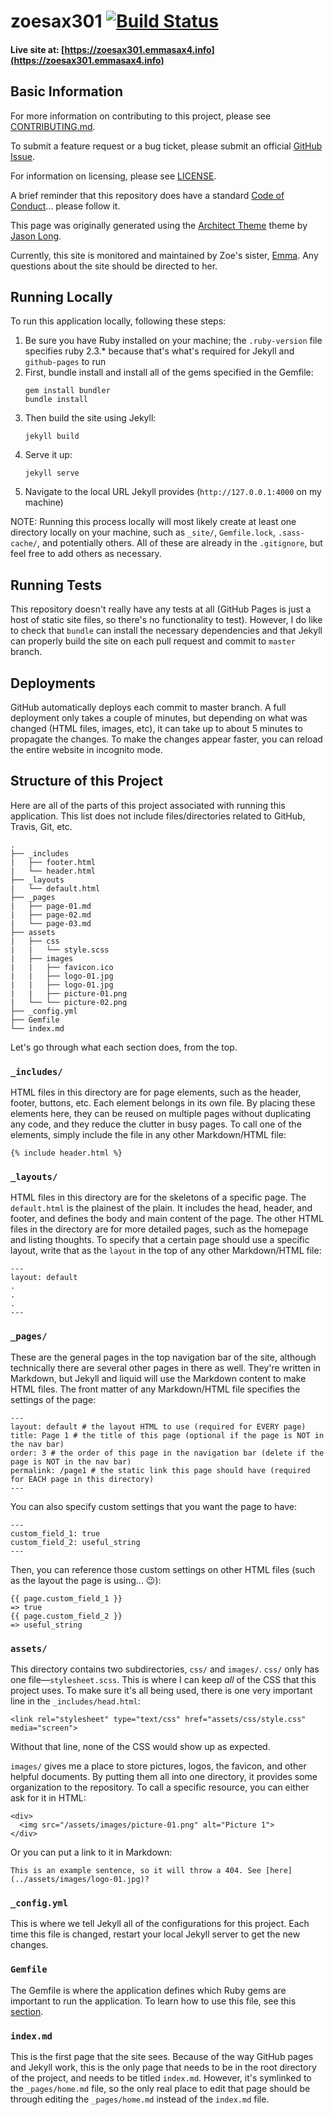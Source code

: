 # zoesax301 [![Build Status](https://travis-ci.com/emma-sax4/zoesax301.github.io.svg?branch=master)](https://travis-ci.com/emma-sax4/zoesax301.github.io)

#### Live site at: [https://zoesax301.emmasax4.info](https://zoesax301.emmasax4.info)

## Basic Information

For more information on contributing to this project, please see [CONTRIBUTING.md](https://github.com/emma-sax4/zoesax301/blob/master/.github/CONTRIBUTING.md).

To submit a feature request or a bug ticket, please submit an official [GitHub Issue](https://github.com/emma-sax4/zoesax301/issues/new/choose).

For information on licensing, please see [LICENSE](https://github.com/emma-sax4/zoesax301/blob/master/LICENSE).

A brief reminder that this repository does have a standard [Code of Conduct](https://github.com/emma-sax4/zoesax301/blob/master/.github/CODE_OF_CONDUCT.md)... please follow it.

This page was originally generated using the [Architect Theme](https://github.com/jasonlong/architect-theme) theme by [Jason Long](https://twitter.com/jasonlong).

Currently, this site is monitored and maintained by Zoe's sister, [Emma](https://github.com/emma-sax4). Any questions about the site should be directed to her.

## Running Locally

To run this application locally, following these steps:
1. Be sure you have Ruby installed on your machine; the `.ruby-version` file specifies ruby 2.3.* because that's what's required for Jekyll and `github-pages` to run
2. First, bundle install and install all of the gems specified in the Gemfile:
    ```
    gem install bundler
    bundle install
    ```
3. Then build the site using Jekyll:
    ```
    jekyll build
    ```
4. Serve it up:
    ```
    jekyll serve
    ```
5. Navigate to the local URL Jekyll provides (`http://127.0.0.1:4000` on my machine)

NOTE: Running this process locally will most likely create at least one directory locally on your machine, such as `_site/`, `Gemfile.lock`, `.sass-cache/`, and potentially others. All of these are already in the `.gitignore`, but feel free to add others as necessary.

## Running Tests

This repository doesn't really have any tests at all (GitHub Pages is just a host of static site files, so there's no functionality to test). However, I do like to check that `bundle` can install the necessary dependencies and that Jekyll can properly build the site on each pull request and commit to `master` branch.

## Deployments

GitHub automatically deploys each commit to master branch. A full deployment only takes a couple of minutes, but depending on what was changed (HTML files, images, etc), it can take up to about 5 minutes to propagate the changes. To make the changes appear faster, you can reload the entire website in incognito mode.

## Structure of this Project

Here are all of the parts of this project associated with running this application. This list does not include files/directories related to GitHub, Travis, Git, etc.
```
.
├── _includes
|   ├── footer.html
|   └── header.html
├── _layouts
|   └── default.html
├── _pages
|   ├── page-01.md
|   ├── page-02.md
|   └── page-03.md
├── assets
|   ├── css
|   |   └── style.scss
|   ├── images
|   |   ├── favicon.ico
|   |   ├── logo-01.jpg
|   |   ├── logo-01.jpg
|   |   ├── picture-01.png
|   └── └── picture-02.png
├── _config.yml
├── Gemfile
└── index.md
```

Let's go through what each section does, from the top.

### `_includes/`

HTML files in this directory are for page elements, such as the header, footer, buttons, etc. Each element belongs in its own file. By placing these elements here, they can be reused on multiple pages without duplicating any code, and they reduce the clutter in busy pages. To call one of the elements, simply include the file in any other Markdown/HTML file:
```
{% include header.html %}
```

### `_layouts/`

HTML files in this directory are for the skeletons of a specific page. The `default.html` is the plainest of the plain. It includes the head, header, and footer, and defines the body and main content of the page. The other HTML files in the directory are for more detailed pages, such as the homepage and listing thoughts. To specify that a certain page should use a specific layout, write that as the `layout` in the top of any other Markdown/HTML file:
```
---
layout: default
.
.
.
---
```

### `_pages/`

These are the general pages in the top navigation bar of the site, although technically there are several other pages in there as well. They're written in Markdown, but Jekyll and liquid will use the Markdown content to make HTML files. The front matter of any Markdown/HTML file specifies the settings of the page:
```
---
layout: default # the layout HTML to use (required for EVERY page)
title: Page 1 # the title of this page (optional if the page is NOT in the nav bar)
order: 3 # the order of this page in the navigation bar (delete if the page is NOT in the nav bar)
permalink: /page1 # the static link this page should have (required for EACH page in this directory)
---
```

You can also specify custom settings that you want the page to have:
```
---
custom_field_1: true
custom_field_2: useful_string
---
```

Then, you can reference those custom settings on other HTML files (such as the layout the page is using... 😉):
```
{{ page.custom_field_1 }}
=> true
{{ page.custom_field_2 }}
=> useful_string
```

### `assets/`

This directory contains two subdirectories, `css/` and `images/`. `css/` only has one file—`stylesheet.scss`. This is where I can keep _all_ of the CSS that this project uses. To make sure it's all being used, there is one very important line in the `_includes/head.html`:
```
<link rel="stylesheet" type="text/css" href="assets/css/style.css" media="screen">
```

Without that line, none of the CSS would show up as expected.

`images/` gives me a place to store pictures, logos, the favicon, and other helpful documents. By putting them all into one directory, it provides some organization to the repository. To call a specific resource, you can either ask for it in HTML:
```
<div>
  <img src="/assets/images/picture-01.png" alt="Picture 1">
</div>
```

Or you can put a link to it in Markdown:
```
This is an example sentence, so it will throw a 404. See [here](../assets/images/logo-01.jpg)?
```

### `_config.yml`

This is where we tell Jekyll all of the configurations for this project. Each time this file is changed, restart your local Jekyll server to get the new changes.

### `Gemfile`

The Gemfile is where the application defines which Ruby gems are important to run the application. To learn how to use this file, see this [section](https://github.com/emma-sax4/zoesax301#running-locally).

### `index.md`

This is the first page that the site sees. Because of the way GitHub pages and Jekyll work, this is the only page that needs to be in the root directory of the project, and needs to be titled `index.md`. However, it's symlinked to the `_pages/home.md` file, so the only real place to edit that page should be through editing the `_pages/home.md` instead of the `index.md` file.
